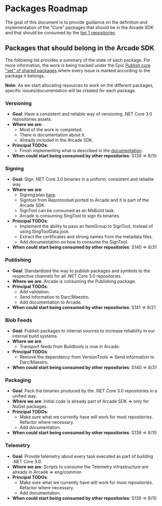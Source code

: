 # Packages Roadmap
The goal of this document is to provide guidance on the definition and implementation of the "Core" packages that should be in the
Arcade SDK and that should be consumed by the [tier 1 repositories](..\TierOneRepos.md)

## Packages that should belong in the Arcade SDK
The following list provides a summary of the state of each package. For more information, the work is being tracked under the Epic [Publish core "set" of shared packages](https://github.com/dotnet/arcade/issues/46) where every issue is marked according to the package it belongs.

**Note:** As we start allocating resources to work on the different packages, specific issues/documentation will be created for each package.

### Versioning
- **Goal**: Have a consistent and reliable way of versioning .NET Core 3.0 repositories assets.
- **Where we are**:
  - Most of the work is completed.
  - There is documentation about it.
  - Already included in the Arcade SDK.
- **Principal TODOs**:
  - Finish implementing what is described in the [documentation](.\Versioning.md).
- **When could start being consumed by other repositories**: S139 => 8/10

### Signing
- **Goal**: Sign .NET Core 3.0 binaries in a uniform, consistent and reliable way
- **Where we are**:
  - Signing plan [here](SigningPlan.md).
  - Signtool from Reprotoolset ported to Arcade and it is part of the Arcade SDK.
  - SignTool can be consumed as an MsBuild task.
  - Arcade is consuming SingTool to sign its binaries.
- **Principal TODOs**:
  - Implement the ability to pass an ItemGroup to SignTool, instead of using SingToolData.json.
  - Extract the certificates and strong names from the metadata files.
  - Add documentation on how to consume the SignTool.
- **When could start being consumed by other repositories**: S140 => 8/31

### Publishing
- **Goal**: Standardized the way to publish packages and symbols to the respective channels for all .NET Core 3.0 repositories.
- **Where we are**: Arcade is consuming the Publishing package.
- **Principal TODOs**:
  - Add validation.
  - Send information to Darc/Maestro.
  - Add documentation to Arcade.
- **When could start being consumed by other repositories**: S141 => 9/21

### Blob Feeds
- **Goal**: Publish packages to internal sources to increase reliability in our internal build systems.
- **Where we are**:
  - Transport feeds from Buildtools is now in Arcade.
- **Principal TODOs**:
  - Remove the dependency from VersionTools => Send information to Darc/Maestro.
- **When could start being consumed by other repositories**: S140 => 8/31

### Packaging
- **Goal**: Pack the binaries produced by the .NET Core 3.0 repositories in a unified way.
- **Where we are**: Initial code is already part of Arcade SDK => only for NuGet packages.
- **Principal TODOs**: 
  - Make sure what we currently have will work for most repositories. Refactor where necessary.
  - Add documentation.
- **When could start being consumed by other repositories**: S139 => 8/10

### Telemetry
- **Goal**: Provide telemetry about every task executed as part of building .NET Core 3.0.
- **Where we are**: Scripts to consume the Telemetry infrastructure are already in Arcade => eng/common
- **Principal TODOs**:
  - Make sure what we currently have will work for most repositories. Refactor where necessary.
  - Add documentation.
- **When could start being consumed by other repositories**: S139 => 8/10
